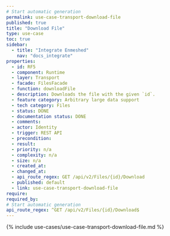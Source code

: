 ```yaml
---
# Start automatic generation
permalink: use-case-transport-download-file
published: true
title: "Download File"
type: use-case
toc: true
sidebar:
  - title: "Integrate Enmeshed"
    nav: "docs_integrate"
properties:
  - id: RF5
  - component: Runtime
  - layer: Transport
  - facade: FilesFacade
  - function: downloadFile
  - description: Downloads the file with the given `id`.
  - feature category: Arbitrary large data support
  - tech category: Files
  - status: DONE
  - documentation status: DONE
  - comments:
  - actor: Identity
  - trigger: REST API
  - precondition:
  - result:
  - priority: n/a
  - complexity: n/a
  - size: n/a
  - created_at:
  - changed_at:
  - api_route_regex: GET /api/v2/Files/{id}/Download
  - published: default
  - link: use-case-transport-download-file
require:
required_by:
# Start automatic generation
api_route_regex: ^GET /api/v2/Files/{id}/Download$
---
```


{% include use-cases/use-case-transport-download-file.md %}
